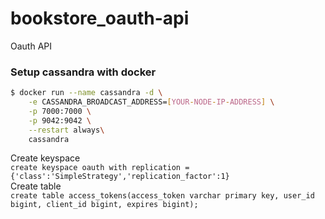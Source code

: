 # bookstore_oauth-api
Oauth API


### Setup cassandra with docker
```bash
$ docker run --name cassandra -d \
    -e CASSANDRA_BROADCAST_ADDRESS=[YOUR-NODE-IP-ADDRESS] \
    -p 7000:7000 \
    -p 9042:9042 \
    --restart always\
    cassandra
```
Create keyspace<br/>
`create keyspace oauth with replication = {'class':'SimpleStrategy','replication_factor':1}`<br/>
Create table<br/>
`create table access_tokens(access_token varchar primary key, user_id bigint, client_id bigint, expires bigint);`<br/>